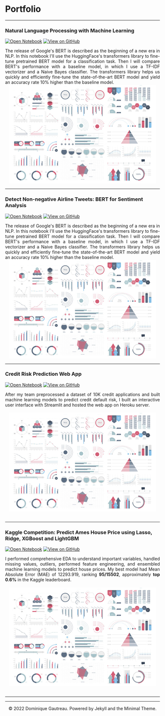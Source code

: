 # Portfolio

---

### Natural Language Processing with Machine Learning

[![Open Notebook](https://img.shields.io/badge/Jupyter-Open_Notebook-success?logo=Jupyter)](projects/ames-house-price.html)
[![View on GitHub](https://img.shields.io/badge/GitHub-View_on_GitHub-success?logo=GitHub)](https://github.com/chriskhanhtran/kaggle-house-price/blob/master/ames-house-price.ipynb)

<div style="text-align: justify">The release of Google's BERT is described as the beginning of a new era in NLP. In this notebook I'll use the HuggingFace's transformers library to fine-tune pretrained BERT model for a classification task. Then I will compare BERT's performance with a baseline model, in which I use a TF-IDF vectorizer and a Naive Bayes classifier. The transformers library helps us quickly and efficiently fine-tune the state-of-the-art BERT model and yield an accuracy rate 10% higher than the baseline model.</div>

<center><img src="images/dummy_thumbnail.jpg"/></center>

---

### Detect Non-negative Airline Tweets: BERT for Sentiment Analysis

[![Open Notebook](https://img.shields.io/badge/Jupyter-Open_Notebook-success?logo=Jupyter)](projects/ames-house-price.html)
[![View on GitHub](https://img.shields.io/badge/GitHub-View_on_GitHub-success?logo=GitHub)](https://github.com/chriskhanhtran/kaggle-house-price/blob/master/ames-house-price.ipynb)

<div style="text-align: justify">The release of Google's BERT is described as the beginning of a new era in NLP. In this notebook I'll use the HuggingFace's transformers library to fine-tune pretrained BERT model for a classification task. Then I will compare BERT's performance with a baseline model, in which I use a TF-IDF vectorizer and a Naive Bayes classifier. The transformers library helps us quickly and efficiently fine-tune the state-of-the-art BERT model and yield an accuracy rate 10% higher than the baseline model.</div>

<center><img src="images/dummy_thumbnail.jpg"/></center>

---

### Credit Risk Prediction Web App

[![Open Notebook](https://img.shields.io/badge/Jupyter-Open_Notebook-success?logo=Jupyter)](projects/ames-house-price.html)
[![View on GitHub](https://img.shields.io/badge/GitHub-View_on_GitHub-success?logo=GitHub)](https://github.com/chriskhanhtran/kaggle-house-price/blob/master/ames-house-price.ipynb)

<div style="text-align: justify">After my team preprocessed a dataset of 10K credit applications and built machine learning models to predict credit default risk, I built an interactive user interface with Streamlit and hosted the web app on Heroku server.</div>
<br>
<center><img src="images/dummy_thumbnail.jpg"/></center>
<br>

---

### Kaggle Competition: Predict Ames House Price using Lasso, Ridge, XGBoost and LightGBM

[![Open Notebook](https://img.shields.io/badge/Jupyter-Open_Notebook-success?logo=Jupyter)](projects/ames-house-price.html)
[![View on GitHub](https://img.shields.io/badge/GitHub-View_on_GitHub-success?logo=GitHub)](https://github.com/chriskhanhtran/kaggle-house-price/blob/master/ames-house-price.ipynb)

<div style="text-align: justify">I performed comprehensive EDA to understand important variables, handled missing values, outliers, performed feature engineering, and ensembled machine learning models to predict house prices. My best model had Mean Absolute Error (MAE) of 12293.919, ranking <b>95/15502</b>, approximately <b>top 0.6%</b> in the Kaggle leaderboard.</div>
<br>
<center><img src="images/dummy_thumbnail.jpg"/></center>
<br>

---
---

<center>© 2022 Dominique Gautreau. Powered by Jekyll and the Minimal Theme.</center>


